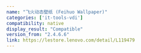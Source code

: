 ```yaml
---
name: "飞火动态壁纸 (Feihuo Wallpaper)"
categories: ['it-tools-vdi']
compatibility: native
display_result: "Compatible"
version_from: "2.4.6.6"
link: https://lestore.lenovo.com/detail/L119479
---
```

